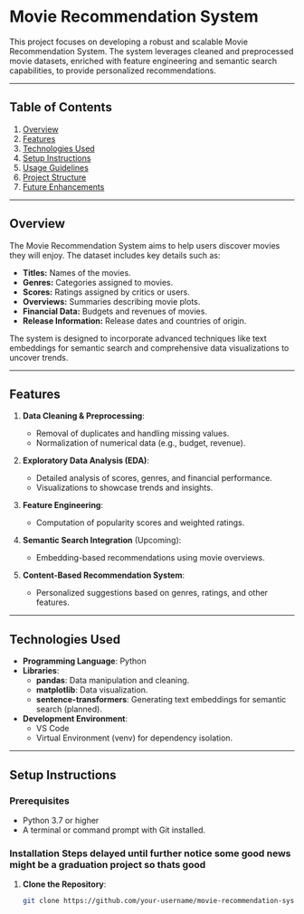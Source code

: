 # Movie Recommendation System

This project focuses on developing a robust and scalable Movie Recommendation System. The system leverages cleaned and preprocessed movie datasets, enriched with feature engineering and semantic search capabilities, to provide personalized recommendations.

---

## Table of Contents
1. [Overview](#overview)
2. [Features](#features)
3. [Technologies Used](#technologies-used)
4. [Setup Instructions](#setup-instructions)
5. [Usage Guidelines](#usage-guidelines)
6. [Project Structure](#project-structure)
7. [Future Enhancements](#future-enhancements)

---

## Overview
The Movie Recommendation System aims to help users discover movies they will enjoy. The dataset includes key details such as:
- **Titles:** Names of the movies.
- **Genres:** Categories assigned to movies.
- **Scores:** Ratings assigned by critics or users.
- **Overviews:** Summaries describing movie plots.
- **Financial Data:** Budgets and revenues of movies.
- **Release Information:** Release dates and countries of origin.

The system is designed to incorporate advanced techniques like text embeddings for semantic search and comprehensive data visualizations to uncover trends.

---

## Features
1. **Data Cleaning & Preprocessing**:
   - Removal of duplicates and handling missing values.
   - Normalization of numerical data (e.g., budget, revenue).
   
2. **Exploratory Data Analysis (EDA)**:
   - Detailed analysis of scores, genres, and financial performance.
   - Visualizations to showcase trends and insights.

3. **Feature Engineering**:
   - Computation of popularity scores and weighted ratings.

4. **Semantic Search Integration** (Upcoming):
   - Embedding-based recommendations using movie overviews.

5. **Content-Based Recommendation System**:
   - Personalized suggestions based on genres, ratings, and other features.

---

## Technologies Used
- **Programming Language**: Python
- **Libraries**:
  - **pandas**: Data manipulation and cleaning.
  - **matplotlib**: Data visualization.
  - **sentence-transformers**: Generating text embeddings for semantic search (planned).
- **Development Environment**:
  - VS Code
  - Virtual Environment (venv) for dependency isolation.

---

## Setup Instructions
### Prerequisites
- Python 3.7 or higher
- A terminal or command prompt with Git installed.

### Installation Steps delayed until further notice some good news might be a graduation project so thats good
1. **Clone the Repository**:
   ```bash
   git clone https://github.com/your-username/movie-recommendation-system.git
   
